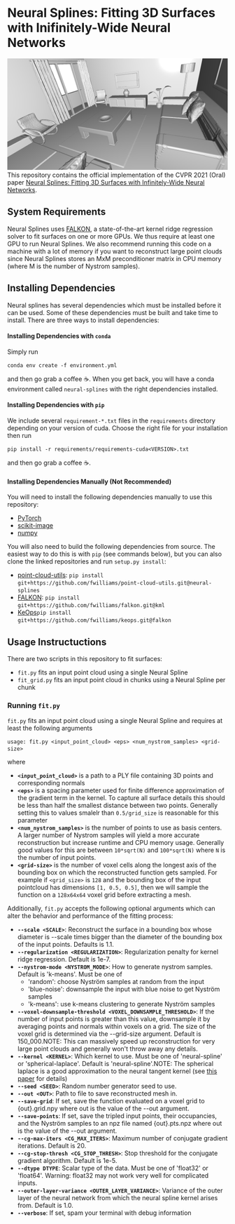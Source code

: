 # Neural Splines: Fitting 3D Surfaces with Inifinitely-Wide Neural Networks
![Neural Splines Teaser](https://github.com/fwilliams/neural-splines/blob/master/teaser.png)
This repository contains the official implementation of the CVPR 2021 (Oral) paper [Neural Splines: Fitting 3D Surfaces with Infinitely-Wide Neural Networks](https://arxiv.org/abs/2006.13782).

## System Requirements
Neural Splines uses [FALKON](https://arxiv.org/abs/1705.10958), a state-of-the-art kernel ridge regression solver to fit 
surfaces on one or more GPUs. We thus require at least one GPU to run Neural Splines. 
We also recommend running this code on a machine with a lot of memory if you want to reconstruct large point clouds 
since Neural Splines stores an MxM preconditioner matrix in CPU memory (where M is the number of Nystrom samples). 

## Installing Dependencies
Neural splines has several dependencies which must be installed before it can be used. Some of these dependencies must be built and take time to install. 
There are three ways to install dependencies:

#### Installing Dependencies with `conda`
Simply run
```
conda env create -f environment.yml
```
and then go grab a coffee ☕. When you get back, you will have a conda environment called `neural-splines` with the right dependencies installed.

#### Installing Dependencies with `pip`
We include several `requirement-*.txt` files in the `requirements` directory depending on your version of cuda. Choose the right file for your installation then run
```
pip install -r requirements/requirements-cuda<VERSION>.txt
```
and then go grab a coffee ☕.

#### Installing Dependencies Manually (Not Recommended)
You will need to install the following dependencies manually to use this repository:
* [PyTorch](https://pytorch.org/)
* [scikit-image](https://scikit-image.org/)
* [numpy](https://numpy.org/)

You will also need to build the following dependencies from source. The easiest way to do this is with `pip` (see commands below), but you can also clone the linked repositories and run `setup.py install`:
* [point-cloud-utils](https://github.com/fwilliams/point-cloud-utils/tree/neural-splines): `pip install git+https://github.com/fwilliams/point-cloud-utils.git@neural-splines`
* [FALKON](https://github.com/fwilliams/falkon/tree/kml): `pip install git+https://github.com/fwilliams/falkon.git@kml`
* [KeOps](https://github.com/fwilliams/keops/tree/falkon)`pip install git+https://github.com/fwilliams/keops.git@falkon`

## Usage Instructuctions
There are two scripts in this repository to fit surfaces:
* `fit.py` fits an input point cloud using a single Neural Spline
* `fit_grid.py` fits an input point cloud in chunks using a Neural Spline per chunk

### Running `fit.py`

`fit.py` fits an input point cloud using a single Neural Spline and requires at least the following arguments
```
usage: fit.py <input_point_cloud> <eps> <num_nystrom_samples> <grid-size>
```
where
* **`<input_point_cloud>`** is a path to a PLY file containing 3D points and corresponding normals
* **`<eps>`** is a spacing parameter used for finite difference approximation of the gradient term in the kernel. 
  To capture all surface details this should be less than half the smallest distance between two points. 
  Generally setting this to values smalelr than `0.5/grid_size` is reasonable for this parameter
* **`<num_nystrom_samples>`** is the number of points to use as basis centers. A larger number of Nystrom samples will yield 
  a more accurate reconstruction but increase runtime and CPU memory usage. Generally good values for this are between 
  `10*sqrt(N)` and `100*sqrt(N)` where `N` is the number of input points.
* **`<grid-size>`** is the number of voxel cells along the longest axis of the bounding box on which the reconstructed 
  function gets sampled. For example if `<grid_size>` is `128` and the bounding box of the input pointcloud has dimensions `[1, 0.5, 0.5]`, then we will sample the function on a `128x64x64` voxel grid before extracting a mesh.
  
Additionally, `fit.py` accepts the following optional arguments which can alter the behavior and performance of
the fitting process:
  * **`--scale <SCALE>`**: Reconstruct the surface in a bounding box whose diameter is --scale times bigger than the diameter of the bounding box of the input points. Defaults is 1.1.
  * **`--regularization <REGULARIZATION>`**: Regularization penalty for kernel ridge regression. Default is 1e-7.
  * **`--nystrom-mode <NYSTROM_MODE>`**: How to generate nystrom samples. Default is 'k-means'. Must be one of
    - 'random': choose Nyström samples at random from the input
    - 'blue-noise': downsample the input with blue noise to get Nyström samples
    - 'k-means': use k-means  clustering to generate Nyström samples
  * **`--voxel-downsample-threshold <VOXEL_DOWNSAMPLE_THRESHOLD>`**: If the number of input points is greater than this value, downsample it by averaging points and normals within voxels on a grid. The size of the voxel grid is determined via the --grid-size argument. Default is 150_000.NOTE: This can massively  speed up reconstruction for very large point clouds and generally won't throw away any details.
  * **`--kernel <KERNEL>`**: Which kernel to use. Must be one of 'neural-spline' or 'spherical-laplace'. Default is 'neural-spline'.NOTE: The spherical laplace is a good approximation to the neural tangent kernel (see [this paper](https://arxiv.org/pdf/2007.01580.pdf) for details)
  * **`--seed <SEED>`**: Random number generator seed to use.
  * **`--out <OUT>`**:  Path to file to save reconstructed mesh in.
  * **`--save-grid`**: If set, save the function evaluated on a voxel grid to {out}.grid.npy where out is the value of the --out argument.
  * **`--save-points`**: If set, save the tripled input points, their occupancies, and the Nyström samples to an npz file named {out}.pts.npz where out is the value of the --out argument.
  * **`--cg-max-iters <CG_MAX_ITERS>`**: Maximum number of conjugate gradient iterations. Default is 20.
  * **`--cg-stop-thresh <CG_STOP_THRESH>`**: Stop threshold for the conjugate gradient algorithm. Default is 1e-5.
  * **`--dtype DTYPE`**: Scalar type of the data. Must be one of 'float32' or 'float64'. Warning: float32 may not work very well for complicated inputs.
  * **`--outer-layer-variance <OUTER_LAYER_VARIANCE>`**: Variance of the outer layer of the neural network from which the neural spline kernel arises from. Default is 1.0.
  * **`--verbose`**: If set, spam your terminal with debug information

